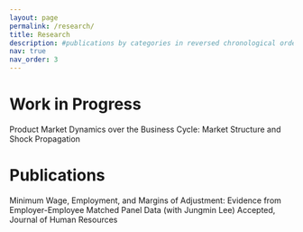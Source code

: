 ```yaml
---
layout: page
permalink: /research/
title: Research
description: #publications by categories in reversed chronological order. generated by jekyll-scholar.
nav: true
nav_order: 3
---
```


<!-- _pages/research.md -->
<div class="publications">

<h1>Work in Progress</h1>

Product Market Dynamics over the Business Cycle: Market Structure and Shock Propagation

<h1>Publications</h1>

Minimum Wage, Employment, and Margins of Adjustment: Evidence from Employer-Employee Matched Panel Data (with Jungmin Lee)
Accepted, Journal of Human Resources

</div>

